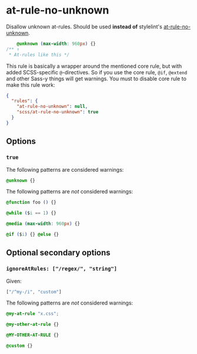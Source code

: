 # at-rule-no-unknown

Disallow unknown at-rules. Should be used **instead of** stylelint's [at-rule-no-unknown](http://stylelint.io/user-guide/rules/at-rule-no-unknown/).

```css
    @unknown (max-width: 960px) {}
/** ↑
 * At-rules like this */
```

This rule is basically a wrapper around the mentioned core rule, but with added SCSS-specific `@`-directives. So if you use the core rule, `@if`, `@extend` and other Sass-y things will get warnings. You must to disable core rule to make this rule work:

```json
{
  "rules": {
    "at-rule-no-unknown": null,
    "scss/at-rule-no-unknown": true
  }
}
```

## Options

### `true`

The following patterns are considered warnings:

```css
@unknown {}
```

The following patterns are *not* considered warnings:

```css
@function foo () {}
```

```css
@while ($i == 1) {}
```

```css
@media (max-width: 960px) {}
```

```css
@if ($i) {} @else {}
```

## Optional secondary options

### `ignoreAtRules: ["/regex/", "string"]`

Given:

```js
["/^my-/i", "custom"]
```

The following patterns are *not* considered warnings:

```css
@my-at-rule "x.css";
```

```css
@my-other-at-rule {}
```

```css
@MY-OTHER-AT-RULE {}
```

```css
@custom {}
```
